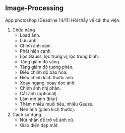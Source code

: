 ## Image-Processing

App photoshop (Deadline 14/11)
Hỏi thầy về cái thư viện.
1. Chức năng
	- Load ảnh.
	- Lưu ảnh.
	- Chỉnh ảnh xám.
	- Phát hiện cạnh.
	- Lọc Gauss, lọc trung vị, lọc trung bình.
	- Tăng giảm độ sáng.
	- Tăng giảm độ tương phản.
	- Điều chỉnh độ bão hòa.
	- Điều chỉnh kích thước ảnh.
	- Xoay ngang, xoay dọc ảnh.
	- Chỉnh ảnh nhị phân.
	- Cắt ảnh (optional).
	- Làm mờ ảnh (blur).
	- Thêm nhiễu muối tiêu, nhiễu Gauss.
	- Nén ảnh (giảm kích thước).
2. Cách sử dụng.
	- Nút nhấn để trở về ảnh cũ.
	- Giao diện đẹp mắt.
